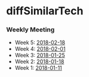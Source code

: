 # diffSimilarTech

### Weekly Meeting
* Week 5: [2018-02-18](https://github.com/hy3440/diffSimilarTech/blob/master/weekly%20summary/2018-02-08.md)
* Week 4: [2018-02-01](https://github.com/hy3440/diffSimilarTech/blob/master/weekly%20summary/2018-02-01.md)
* Week 3: [2018-01-25](https://github.com/hy3440/diffSimilarTech/blob/master/weekly%20summary/2018-01-25.md)
* Week 2: [2018-01-18](https://github.com/hy3440/diffSimilarTech/blob/master/weekly%20summary/2018-01-18.md)
* Week 1: [2018-01-11](https://github.com/hy3440/diffSimilarTech/blob/master/weekly%20summary/2018-01-11.md)

